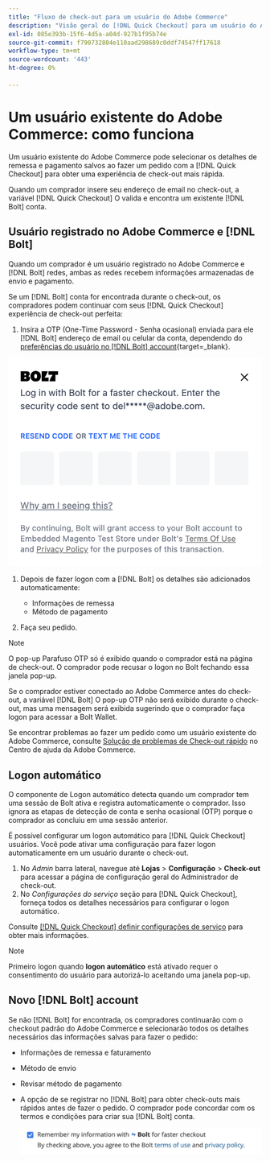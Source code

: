 ```yaml
---
title: "Fluxo de check-out para um usuário do Adobe Commerce"
description: "Visão geral do [!DNL Quick Checkout] para um usuário do Adobe Commerce."
exl-id: 085e393b-15f6-4d5a-a04d-927b1f95b74e
source-git-commit: f790732804e110aad298689c0ddf74547ff17618
workflow-type: tm+mt
source-wordcount: '443'
ht-degree: 0%

---
```


# Um usuário existente do Adobe Commerce: como funciona

Um usuário existente do Adobe Commerce pode selecionar os detalhes de remessa e pagamento salvos ao fazer um pedido com a [!DNL Quick Checkout] para obter uma experiência de check-out mais rápida.

Quando um comprador insere seu endereço de email no check-out, a variável [!DNL Quick Checkout] O valida e encontra um existente [!DNL Bolt] conta.

## Usuário registrado no Adobe Commerce e [!DNL Bolt]

Quando um comprador é um usuário registrado no Adobe Commerce e [!DNL Bolt] redes, ambas as redes recebem informações armazenadas de envio e pagamento.

Se um [!DNL Bolt] conta for encontrada durante o check-out, os compradores podem continuar com seus [!DNL Quick Checkout] experiência de check-out perfeita:

1. Insira a OTP (One-Time Password - Senha ocasional) enviada para ele [!DNL Bolt] endereço de email ou celular da conta, dependendo do [preferências do usuário no [!DNL Bolt] account](https://help.bolt.com/shoppers/account/account-settings/#how-to-set-preferred-login-method){target=_blank}.

![Pop-up OTP](assets/new-logo-otp-email.png)

1. Depois de fazer logon com a [!DNL Bolt] os detalhes são adicionados automaticamente:

   - Informações de remessa
   - Método de pagamento

1. Faça seu pedido.

>[!NOTE]
>
> O pop-up Parafuso OTP só é exibido quando o comprador está na página de check-out. O comprador pode recusar o logon no Bolt fechando essa janela pop-up.

Se o comprador estiver conectado ao Adobe Commerce antes do check-out, a variável [!DNL Bolt] O pop-up OTP não será exibido durante o check-out, mas uma mensagem será exibida sugerindo que o comprador faça logon para acessar a Bolt Wallet.

Se encontrar problemas ao fazer um pedido como um usuário existente do Adobe Commerce, consulte [Solução de problemas de Check-out rápido](https://experienceleague.adobe.com/docs/commerce-knowledge-base/kb/troubleshooting/miscellaneous/quick-checkout-issues.html) no Centro de ajuda da Adobe Commerce.

## Logon automático

O componente de Logon automático detecta quando um comprador tem uma sessão de Bolt ativa e registra automaticamente o comprador. Isso ignora as etapas de detecção de conta e senha ocasional (OTP) porque o comprador as concluiu em uma sessão anterior.

É possível configurar um logon automático para [!DNL Quick Checkout] usuários. Você pode ativar uma configuração para fazer logon automaticamente em um usuário durante o check-out.

1. No _Admin_ barra lateral, navegue até **Lojas** > **Configuração** > **Check-out** para acessar a página de configuração geral do Administrador de check-out.
1. No _Configurações do serviço_ seção para [!DNL Quick Checkout], forneça todos os detalhes necessários para configurar o logon automático.

Consulte [[!DNL Quick Checkout] definir configurações de serviço](../quick-checkout/onboarding.md#configure-service-settings) para obter mais informações.

>[!NOTE]
>
> Primeiro logon quando **logon automático** está ativado requer o consentimento do usuário para autorizá-lo aceitando uma janela pop-up.

## Novo [!DNL Bolt] account

Se não [!DNL Bolt] for encontrada, os compradores continuarão com o checkout padrão do Adobe Commerce e selecionarão todos os detalhes necessários das informações salvas para fazer o pedido:

- Informações de remessa e faturamento
- Método de envio
- Revisar método de pagamento
- A opção de se registrar no [!DNL Bolt] para obter check-outs mais rápidos antes de fazer o pedido. O comprador pode concordar com os termos e condições para criar sua [!DNL Bolt] conta.

   ![Lembrar [!DNL Bolt]](assets/checkbox-remember-bolt.png)
